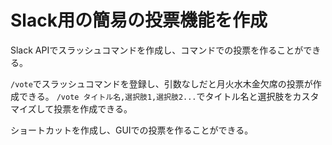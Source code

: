 # Slack用の簡易の投票機能を作成

Slack APIでスラッシュコマンドを作成し、コマンドでの投票を作ることができる。

`/vote`でスラッシュコマンドを登録し、引数なしだと月火水木金欠席の投票が作成できる。
`/vote タイトル名,選択肢1,選択肢2...`でタイトル名と選択肢をカスタマイズして投票を作成できる。

ショートカットを作成し、GUIでの投票を作ることができる。